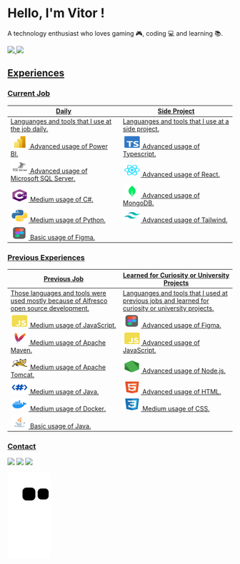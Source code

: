 # Hello, I'm Vitor !
A technology enthusiast who loves gaming 🎮, coding 💻 and learning 📚.

 <div>
  <a href="https://github.com/vitorvaske6">
  <img height="160em" src="https://github-readme-stats.vercel.app/api?username=vitorvaske6&show_icons=true&theme=react&include_all_commits=true&count_private=true"/>
  <img height="160em" src="https://github-readme-stats.vercel.app/api/top-langs/?username=vitorvaske6&layout=compact&langs_count=7&theme=react"/>
</div>

## Experiences
### Current Job

| Daily | Side Project | 
|-------|--------------|
| Languanges and tools that I use at the job daily. | Languanges and tools that I use at a side project. | 
| <code><img alt="vaske-powerbi-exp" height="30" width="40" src="./assets/powerbi.svg"></code> Advanced usage of Power BI. | <code><img alt="vaske-typescript-exp" height="30" width="40" src="./assets/typescript.svg"></code> Advanced usage of Typescript. |
| <code><img alt="vaske-sqlserver-exp" height="30" width="40" src="./assets/sqlserver.svg"></code> Advanced usage of Microsoft SQL Server. | <code><img alt="vaske-react-exp" height="30" width="40" src="./assets/react.svg"></code> Advanced usage of React. |
| <code><img alt="vaske-csharp-exp" height="30" width="40" src="./assets/csharp.svg"></code> Medium usage of C#. |  <code><img alt="vaske-mongodb-exp" height="30" width="40" src="./assets/mongodb.svg"></code> Advanced usage of MongoDB.| 
| <code><img alt="vaske-python-exp" height="30" width="40" src="./assets/python.svg"></code> Medium usage of Python. | <code><img alt="vaske-tailwind-exp" height="30" width="40" src="./assets/tailwind.svg"></code> Advanced usage of Tailwind. |
| <code><img alt="vaske-figma-exp" height="30" width="40" src="./assets/figma.svg"></code> Basic usage of Figma. | |


### Previous Experiences

| Previous Job | Learned for Curiosity or University Projects | 
|---------------|----------------------------------------------|
| Those languages and tools were used mostly because of [Alfresco](https://www.alfresco.com/) open source development. | Languanges and tools that I used at previous jobs and learned for curiosity or university projects. | 
| <code><img alt="vaske-javascript" height="30" width="40" src="./assets/javascript.svg"></code> Medium usage of JavaScript. | <code><img alt="vaske-figma" height="30" width="40" src="./assets/figma.svg"></code> Advanced usage of Figma.
| <code><img alt="vaske-maven" height="30" width="40" src="./assets/maven.svg"></code> Medium usage of Apache Maven. | <code><img alt="vaske-javascript" height="30" width="40" src="./assets/javascript.svg"></code> Advanced usage of JavaScript.
| <code><img alt="vaske-tomcat" height="30" width="40" src="./assets/tomcat.svg"></code> Medium usage of Apache Tomcat. | <code><img alt="vaske-nodejs" height="30" width="40" src="./assets/nodejs.svg"></code> Advanced usage of Node.js.
| <code><img alt="vaske-freemarker" height="30" width="40" src="./assets/freemarker.svg"></code> Medium usage of Java. | <code><img alt="vaske-html5" height="30" width="40" src="./assets/html5.svg"></code> Advanced usage of HTML.
| <code><img alt="vaske-docker" height="30" width="40" src="./assets/docker.svg"></code> Medium usage of Docker. | <code><img alt="vaske-css3" height="30" width="40" src="./assets/css3.svg"></code> Medium usage of CSS.
| <code><img alt="vaske-java" height="30" width="40" src="./assets/java.svg"></code> Basic usage of Java. | |

### Contact
<div> 
 <a href="https://instagram.com/vitorvaske/" target="_blank"><img src="https://img.shields.io/badge/-Instagram-%23E4405F?style=for-the-badge&logo=instagram&logoColor=white"></a>
 <a href="mailto:vitorvaske6@gmail.com" target="_blank"><img src="https://img.shields.io/badge/-Gmail-%23333?style=for-the-badge&logo=gmail&logoColor=white"></a>
 <a href="https://www.linkedin.com/in/vitor-hugo-vasconcelos/" target="_blank"><img src="https://img.shields.io/badge/-LinkedIn-%230077B5?style=for-the-badge&logo=linkedin&logoColor=white"></a> 
 
  ![Snake animation](https://github.com/vitorvaske6/vitorvaske6/blob/output/github-contribution-grid-snake.svg)
 
</div>

